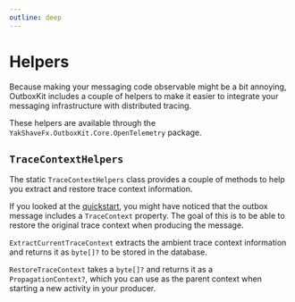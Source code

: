 ```yaml
---
outline: deep
---
```


# Helpers

Because making your messaging code observable might be a bit annoying, OutboxKit includes a couple of helpers to make it easier to integrate your messaging infrastructure with distributed tracing.

These helpers are available through the `YakShaveFx.OutboxKit.Core.OpenTelemetry` package.

## `TraceContextHelpers`

The static `TraceContextHelpers` class provides a couple of methods to help you extract and restore trace context information.

If you looked at the [quickstart](/intro/quickstart), you might have noticed that the outbox message includes a `TraceContext` property. The goal of this is to be able to restore the original trace context when producing the message.

`ExtractCurrentTraceContext` extracts the ambient trace context information and returns it as `byte[]?` to be stored in the database.

`RestoreTraceContext` takes a `byte[]?` and returns it as a `PropagationContext?`, which you can use as the parent context when starting a new activity in your producer.
